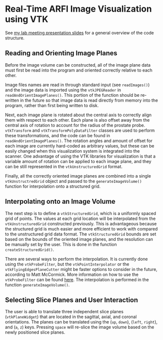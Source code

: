 Real-Time ARFI Image Visualization using VTK
============================================

See [my lab meeting presentation slides](../presentations/2016_4_18_nl91_real_time_3d_visualization_prostate_imaging.pdf) for a general overview of the code structure.


Reading and Orienting Image Planes
----------------------------------
Before the image volume can be constructed, all of the image plane data must first be read into the program and oriented correctly relative to each other.

Image files names are read in through standard input (see `readImages()`) and the image data is imported using the `vtkJPEGReader` in `readAndOrientImagePlanes()`. This portion of the function should be re-written in the future so that image data is read directly from memory into the program, rather than first being written to disk.

Next, each image plane is rotated about the central axis to correctly align them with respect to each other. Each plane is also offset away from the central axis of rotation to account for the radius of the prostate probe. `vtkTransform` and `vtkTransformPolyDataFilter` classes are used to perform these transformations, and the code can be found in `readAndOrientImagePlanes()`. The rotation angles and amount of offset for each image are currently hard-coded as arbitrary values, but these can be easily changed when this visualization system is integrated into the scanner. One advantage of using the VTK libraries for visualization is that a variable amount of rotation can be applied to each image plane, and they can be still represented in the `vtkUnstructuredGrid` format.

Finally, all the correctly oriented image planes are combined into a single `vtkUnstructredGrid` object and passed to the `generateImageVolume()` function for interpolation onto a structured grid.


Interpolating onto an Image Volume
----------------------------------
The next step is to define a `vtkStructuredGrid`, which is a uniformly spaced grid of points. The values at each grid location will be interpolated from the `vtkUnstructuredGrid` constructed previously. This is advantageous because the structured grid is much easier and more efficient to work with compared to the unstructured grid data format. The `vtkStructuredGrid` bounds are set based on the bounds of the oriented image planes, and the resolution can be manually set by the user. This is done in the function `createStructuredGrid()`.

There are several ways to perform the interpolation. It is currently done using the `vtkProbeFilter`, but the `vtkPointInterpolator` or the `vtkFlyingEdgesPlaneCutter` might be faster options to consider in the future, according to Matt McCormick. More information on how to use the `vtkProbeFilter` can be found [here](http://www.vtk.org/Wiki/Demystifying_the_vtkProbeFilter). The interpolation is performed in the function `generateImageVolume()`. 


Selecting Slice Planes and User Interaction
-------------------------------------------
The user is able to translate three independent slice planes (`vtkPlaneWidget`) that are located in the sagittal, axial, and coronal orientations. The planes can be translated using the (`up`, `down`), (`left`, `right`), and (`a`, `z`) keys. Pressing `space` will re-slice the image volume based on the newly positioned slice planes. 
















